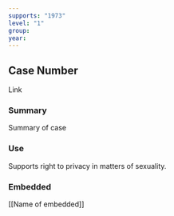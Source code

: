 ```yaml
---
supports: "1973"
level: "1"
group: 
year:
---
```

## Case Number

Link

### Summary

Summary of case

### Use

Supports right to privacy in matters of sexuality. 

### Embedded

[[Name of embedded]]